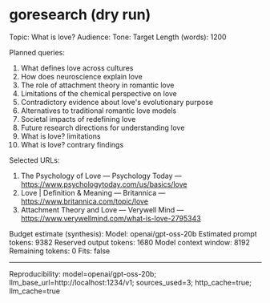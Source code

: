 # goresearch (dry run)

Topic: What is love?
Audience: 
Tone: 
Target Length (words): 1200

Planned queries:
1. What defines love across cultures
2. How does neuroscience explain love
3. The role of attachment theory in romantic love
4. Limitations of the chemical perspective on love
5. Contradictory evidence about love's evolutionary purpose
6. Alternatives to traditional romantic love models
7. Societal impacts of redefining love
8. Future research directions for understanding love
9. What is love? limitations
10. What is love? contrary findings

Selected URLs:
1. The Psychology of Love — Psychology Today — https://www.psychologytoday.com/us/basics/love
2. Love | Definition & Meaning — Britannica — https://www.britannica.com/topic/love
3. Attachment Theory and Love — Verywell Mind — https://www.verywellmind.com/what-is-love-2795343

Budget estimate (synthesis):
Model: openai/gpt-oss-20b
Estimated prompt tokens: 9382
Reserved output tokens: 1680
Model context window: 8192
Remaining tokens: 0
Fits: false


---
Reproducibility: model=openai/gpt-oss-20b; llm_base_url=http://localhost:1234/v1; sources_used=3; http_cache=true; llm_cache=true
